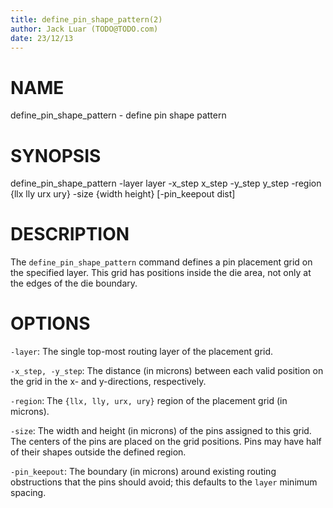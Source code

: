 ```yaml
---
title: define_pin_shape_pattern(2)
author: Jack Luar (TODO@TODO.com)
date: 23/12/13
---
```


# NAME

define_pin_shape_pattern - define pin shape pattern

# SYNOPSIS

define_pin_shape_pattern 
    -layer layer
    -x_step x_step
    -y_step y_step
    -region {llx lly urx ury}
    -size {width height}
    [-pin_keepout dist]


# DESCRIPTION

The `define_pin_shape_pattern` command defines a pin placement grid on the
specified layer. This grid has positions inside the die area, not only at
the edges of the die boundary.

# OPTIONS

`-layer`:  The single top-most routing layer of the placement grid.

`-x_step, -y_step`:  The distance (in microns) between each valid position on the grid in the x- and y-directions, respectively.

`-region`:  The `{llx, lly, urx, ury}` region of the placement grid (in microns).

`-size`:  The width and height (in microns) of the pins assigned to this grid. The centers of the pins are placed on the grid positions. Pins may have half of their shapes outside the defined region.

`-pin_keepout`:  The boundary (in microns) around existing routing obstructions that the pins should avoid; this defaults to the `layer` minimum spacing.
